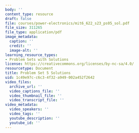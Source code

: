```yaml
---
body: ''
content_type: resource
draft: false
file: courses/power-electronics/mit6_622_s23_ps05_sol.pdf
file_size: 311265
file_type: application/pdf
image_metadata:
  caption: ''
  credit: ''
  image-alt: ''
learning_resource_types:
- Problem Sets with Solutions
license: https://creativecommons.org/licenses/by-nc-sa/4.0/
resourcetype: Document
title: Problem Set 5 Solutions
uid: 1c49e97c-c6c3-4f32-a949-002a452f2642
video_files:
  archive_url: ''
  video_captions_file: ''
  video_thumbnail_file: ''
  video_transcript_file: ''
video_metadata:
  video_speakers: ''
  video_tags: ''
  youtube_description: ''
  youtube_id: ''
---
```

